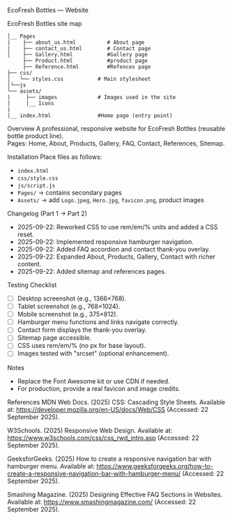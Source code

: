 EcoFresh Bottles — Website


 EcoFresh Bottles
site map

    │__ Pages  
    |    ├── about_us.html          # About page  
    |    ├── contact_us.html        # Contact page  
    │    ├── Gallery.html           #Gallery page
         ├── Product.html           #product page
         ├── Reference.html         #Refences page
    ├── css/
    │   └── styles.css           # Main stylesheet   
    │└──js
    └── assets/
    |     ├── images             # Images used in the site  
    |     |__ Icons
    |
    |__ index.html               #Home page (entry point)
Overview
A professional, responsive website for EcoFresh Bottles (reusable bottle product line).  
Pages: Home, About, Products, Gallery, FAQ, Contact, References, Sitemap.

 Installation
Place files as follows:
- `index.html`
- `css/style.css`
- `js/script.js`
- `Pages/` -> contains secondary pages
- `Assets/` -> add `Logo.jpeg`, `Hero.jpg`, `favicon.png`, product images

Changelog (Part 1 → Part 2)
- 2025-09-22: Reworked CSS to use rem/em/% units and added a CSS reset.
- 2025-09-22: Implemented responsive hamburger navigation.
- 2025-09-22: Added FAQ accordion and contact thank-you overlay.
- 2025-09-22: Expanded About, Products, Gallery, Contact with richer content.
- 2025-09-22: Added sitemap and references pages.



Testing Checklist

- [ ] Desktop screenshot (e.g., 1366×768).  
- [ ] Tablet screenshot (e.g., 768×1024).  
- [ ] Mobile screenshot (e.g., 375×812).  
- [ ] Hamburger menu functions and links navigate correctly.  
- [ ] Contact form displays the thank-you overlay.  
- [ ] Sitemap page accessible.  
- [ ] CSS uses rem/em/% (no px for base layout).  
- [ ] Images tested with "srcset" (optional enhancement).

 Notes
- Replace the Font Awesome kit or use CDN if needed.
- For production, provide a real favicon and image credits.

References
MDN Web Docs. (2025) CSS: Cascading Style Sheets. Available at: https://developer.mozilla.org/en-US/docs/Web/CSS
 (Accessed: 22 September 2025).

W3Schools. (2025) Responsive Web Design. Available at: https://www.w3schools.com/css/css_rwd_intro.asp
 (Accessed: 22 September 2025).

GeeksforGeeks. (2025) How to create a responsive navigation bar with hamburger menu. Available at: https://www.geeksforgeeks.org/how-to-create-a-responsive-navigation-bar-with-hamburger-menu/
 (Accessed: 22 September 2025).

Smashing Magazine. (2025) Designing Effective FAQ Sections in Websites. Available at: https://www.smashingmagazine.com/
 (Accessed: 22 September 2025).
